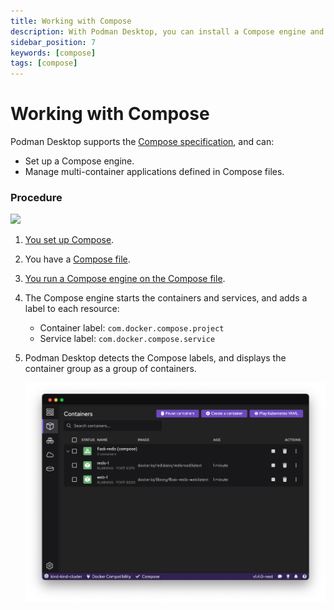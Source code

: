 ```yaml
---
title: Working with Compose
description: With Podman Desktop, you can install a Compose engine and manage multi-container applications defined in Compose files.
sidebar_position: 7
keywords: [compose]
tags: [compose]
---
```


# Working with Compose

Podman Desktop supports the [Compose specification](https://compose-spec.io), and can:

- Set up a Compose engine.
- Manage multi-container applications defined in Compose files.

### Procedure

[![](https://mermaid.ink/img/pako:eNp9kluL2zAQhf-KUAl-cUJk52a9tUkv0JYtm6WFxVAUa5wV0cVIcrrZkP9e2c51u1QPtjznm6MxOntcGA6Y4lz3evtcIyS08BS1W4QiadbfYAsyoijisKrXUXxU_BMoaMor5uC2-pNZwVYSXHQ2ClJlhWJ2NzfS2Kbv3Ww1LsrJqfVCPMCzv1BFUVwhDgqj-a1NOSM8vWI8WC9uED5NSFm-ZfPBWA72Qg6HwyusNNp_YkrIXSM6pl3fgRVl1BGH5hUeh14v114okEJDrjvRCy8B_TJ2I_Qa_RH-Cc2NqoyDTl-C941SV4iiH4YrptEC3Mab6nT-eZ2AN4SjJwK9bg__B1jczb9-vP_95W75EKCtsEYr0B5tj5fUtZxsKPoM_vxVCvnKkqL7Wv9Xf885kmwF0nXK7a-FeYSrJNshVUsv-uEaPAuDW8SqSoqCeWF06MQxVmAVEzxks81Qjtts5ZiGbbi6TR4yewgcq71Z7nSBqbc1xLiuOPOwEGxtmcK0ZNKFKnDhjf3ehb3NfIwrpjHd42dM-2Q0SGZZNp0QkmXZmJBpjHeYJul4MM2SJCHDSZam42x0iPGLMcGXDEIxLEJGKZnMZmnr99hqzSCHvyR1ASU?type=png)](https://mermaid.live/edit#pako:eNp9kluL2zAQhf-KUAl-cUJk52a9tUkv0JYtm6WFxVAUa5wV0cVIcrrZkP9e2c51u1QPtjznm6MxOntcGA6Y4lz3evtcIyS08BS1W4QiadbfYAsyoijisKrXUXxU_BMoaMor5uC2-pNZwVYSXHQ2ClJlhWJ2NzfS2Kbv3Ww1LsrJqfVCPMCzv1BFUVwhDgqj-a1NOSM8vWI8WC9uED5NSFm-ZfPBWA72Qg6HwyusNNp_YkrIXSM6pl3fgRVl1BGH5hUeh14v114okEJDrjvRCy8B_TJ2I_Qa_RH-Cc2NqoyDTl-C941SV4iiH4YrptEC3Mab6nT-eZ2AN4SjJwK9bg__B1jczb9-vP_95W75EKCtsEYr0B5tj5fUtZxsKPoM_vxVCvnKkqL7Wv9Xf885kmwF0nXK7a-FeYSrJNshVUsv-uEaPAuDW8SqSoqCeWF06MQxVmAVEzxks81Qjtts5ZiGbbi6TR4yewgcq71Z7nSBqbc1xLiuOPOwEGxtmcK0ZNKFKnDhjf3ehb3NfIwrpjHd42dM-2Q0SGZZNp0QkmXZmJBpjHeYJul4MM2SJCHDSZam42x0iPGLMcGXDEIxLEJGKZnMZmnr99hqzSCHvyR1ASU)

<!--
```mermaid
%%{
  init: {
    'logLevel': 'debug',
    'theme': 'base',
    'themeVariables': {
      'primaryColor': '#8b5cf6',
      'primaryTextColor': '#ccc',
      'secondaryColor': '#8f81d3',
      'tertiaryColor': '#d721ff',
      'secondaryBorderColor': '#000',
      'fontFamily': 'sans-serif'
    }
  }
}%%
timeline

    title Working with Compose
    Setting up : Podman Desktop
               : Podman
               : Compose engine
               : DOCKER_HOST environment variable
    Compose : Get Compose file
            : Run Compose file
            : Add labels
    Podman Desktop: Display multi-container applications
```
-->

1. [You set up Compose](/docs/compose/setting-up-compose).
1. You have a [Compose file](https://github.com/compose-spec/compose-spec/blob/master/spec.md#compose-file).
1. [You run a Compose engine on the Compose file](/docs/compose/running-compose).
1. The Compose engine starts the containers and services, and adds a label to each resource:

   - Container label: `com.docker.compose.project`
   - Service label: `com.docker.compose.service`

1. Podman Desktop detects the Compose labels, and displays the container group as a group of containers.

   ![img2](img/compose-in-containers-view.png)
